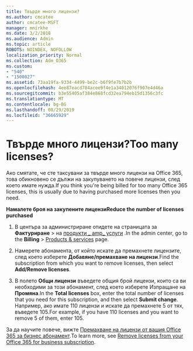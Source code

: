 ```yaml
---
title: Твърде много лицензи?
ms.author: cmcatee
author: cmcatee-MSFT
manager: mnirkhe
ms.date: 3/2/2018
ms.audience: Admin
ms.topic: article
ROBOTS: NOINDEX, NOFOLLOW
localization_priority: Normal
ms.collection: Adm_O365
ms.custom:
- "540"
- "1500027"
ms.assetid: 73aa19fa-9334-4499-be2c-b6f9fe7b7b2b
ms.openlocfilehash: 4ee87eacd784acee9f4e1a34012076f907e4d46a
ms.sourcegitcommit: b3e55405af384e868fcd32ea794eb15d1356c3fc
ms.translationtype: MT
ms.contentlocale: bg-BG
ms.lasthandoff: 08/29/2019
ms.locfileid: "36665929"
---
```

# <a name="too-many-licenses"></a><span data-ttu-id="ce827-102">Твърде много лицензи?</span><span class="sxs-lookup"><span data-stu-id="ce827-102">Too many licenses?</span></span>

<span data-ttu-id="ce827-103">Ако смятате, че сте таксувани за твърде много лицензи на Office 365, това обикновено се дължи на закупуването на повече лицензи, след което имате нужда.</span><span class="sxs-lookup"><span data-stu-id="ce827-103">If you think you're being billed for too many Office 365 licenses, this is usually due to having purchased more licenses then you need.</span></span>
  
<span data-ttu-id="ce827-104">**Намалете броя на закупените лицензи**</span><span class="sxs-lookup"><span data-stu-id="ce827-104">**Reduce the number of licenses purchased**</span></span>
  
1. <span data-ttu-id="ce827-105">В центъра за администриране отидете на страницата за **Фактуриране** \> на [продукти _ amp_ услуги](https://go.microsoft.com/fwlink/p/?linkid=842054) .</span><span class="sxs-lookup"><span data-stu-id="ce827-105">In the admin center, go to the **Billing** \> [Products & services](https://go.microsoft.com/fwlink/p/?linkid=842054) page.</span></span>

2. <span data-ttu-id="ce827-106">Намерете абонамента, от който искате да премахнете лицензите, след което изберете **Добавяне/премахване на лицензи**.</span><span class="sxs-lookup"><span data-stu-id="ce827-106">Find the subscription from which you want to remove licenses, then select **Add/Remove licenses**.</span></span>

3. <span data-ttu-id="ce827-107">В полето **Общи лицензи** въведете общия брой лицензи, които са ви необходими за този абонамент, след което изберете Изпращане на **Промяна**.</span><span class="sxs-lookup"><span data-stu-id="ce827-107">In the **Total licenses** box, enter the total number of licenses that you need for this subscription, and then select **Submit change**.</span></span> <span data-ttu-id="ce827-108">Например, ако имате 110 лицензи и искате да премахнете 5 от тях, въведете 105.</span><span class="sxs-lookup"><span data-stu-id="ce827-108">For example, if you have 110 licenses and you want to remove 5 of them, enter 105.</span></span>

<span data-ttu-id="ce827-109">За да научите повече, вижте [Премахване на лицензи от вашия Office 365 за бизнес абонамент](https://docs.microsoft.com/office365/admin/subscriptions-and-billing/remove-licenses-from-subscription).</span><span class="sxs-lookup"><span data-stu-id="ce827-109">To learn more, see [Remove licenses from your Office 365 for business subscription](https://docs.microsoft.com/office365/admin/subscriptions-and-billing/remove-licenses-from-subscription).</span></span>